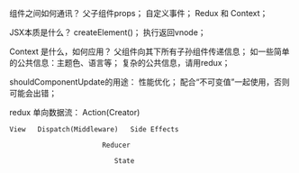 组件之间如何通讯？
    父子组件props；
    自定义事件；
    Redux 和 Context；

JSX本质是什么？
    createElement()；
    执行返回vnode；

Context 是什么，如何应用？
    父组件向其下所有子孙组件传递信息；
    如一些简单的公共信息：主题色、语言等；
    复杂的公共信息，请用redux；

shouldComponentUpdate的用途：
    性能优化；
    配合“不可变值”一起使用，否则可能会出错；


redux 单向数据流：
                      Action(Creator)

    View   Dispatch(Middleware)   Side Effects

                           Reducer

                              State

                              


